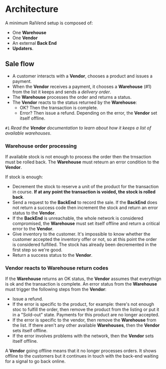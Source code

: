 # Architecture

A minimum RalVend setup is composed of:

  * One **Warehouse**
  * One **Vendor**
  * An external **Back End**
  * **Updaters**.


## Sale flow

  * A customer interacts with a **Vendor**, chooses a product and issues a payment.
  * When the **Vendor** receives a payment, it chooses a **Warehouse** (#1) from the list it keeps and sends a *delivery order*.
  * The **Warehouse** processes the order and returns a status.
  * The **Vendor** reacts to the status returned by the **Warehouse**:
    * OK? Then the transaction is complete.
    * Error? Then issue a refund. Depending on the error, the **Vendor** set itself offline.

`#1` *Read the **Vendor** documentation to learn about how it keeps a list of available warehouses*.

### Warehouse order processing

If available stock is not enough to process the order then the trnsaction must be rolled back. The **Warehouse** must reteurn an error condition to the **Vendor**.

If stock is enough:

  * Decrement the stock to reserve a unit of the product for the transaction in course.
  **If at any point the transaction is voided, the stock is rolled back**.
  * Send a request to the **BackEnd** to record the sale.
  If the **BackEnd** does not return a success code then increment the stock and return an error status to the **Vendor**.
  * If the **BackEnd** is unreachable, the whole network is considered compromised, the **Warehouse** must set itself offline and return a critical error to the **Vendor**.
  * Give inventory to the customer.
  It's impossible to know whether the customer accepted the inventory offer or not, so at this point the order is considered fulfilled.
  The stock has already been decremented in the first step so we're good.
  * Return a success status to the **Vendor**.

### Vendor reacts to Warehouse return codes

If the **Warehouse** returns an OK status, the **Vendor** assumes that everythign is ok and the transaction is complete.
An error status from the **Warehouse** must trigger the following steps from the **Vendor**:

  * Issue a refund.
  * If the error is specific to the product, for example: there's not enough stoc to fulfill the order, then remove the product from the listing or put it in a "Sold-out" state. Payments for this product are no longer accepted.
  * If the error is specific to the vendor, then remove the **Warehouse** from the list. If there aren't any other available **Warehouses**, then the **Vendor** sets itself offline.
  * If the error involves problems with the network, then the **Vendor** sets itself offline.

A **Vendor** going offline means that it no longer processes orders. It shows offline to the customers but it continues in touch with the back-end waiting for a signal to go back online.

